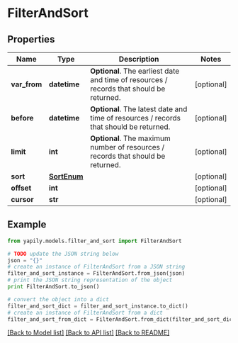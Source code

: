 # FilterAndSort


## Properties
Name | Type | Description | Notes
------------ | ------------- | ------------- | -------------
**var_from** | **datetime** | __Optional__. The earliest date and time of resources / records that should be returned. | [optional] 
**before** | **datetime** | __Optional__. The latest date and time of resources / records that should be returned. | [optional] 
**limit** | **int** | __Optional__. The maximum number of resources / records that should be returned. | [optional] 
**sort** | [**SortEnum**](SortEnum.md) |  | [optional] 
**offset** | **int** |  | [optional] 
**cursor** | **str** |  | [optional] 

## Example

```python
from yapily.models.filter_and_sort import FilterAndSort

# TODO update the JSON string below
json = "{}"
# create an instance of FilterAndSort from a JSON string
filter_and_sort_instance = FilterAndSort.from_json(json)
# print the JSON string representation of the object
print FilterAndSort.to_json()

# convert the object into a dict
filter_and_sort_dict = filter_and_sort_instance.to_dict()
# create an instance of FilterAndSort from a dict
filter_and_sort_from_dict = FilterAndSort.from_dict(filter_and_sort_dict)
```
[[Back to Model list]](../README.md#documentation-for-models) [[Back to API list]](../README.md#documentation-for-api-endpoints) [[Back to README]](../README.md)


